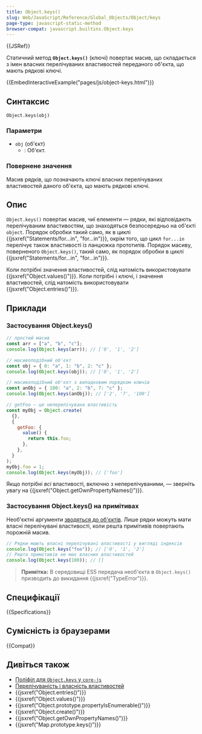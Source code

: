 ```yaml
---
title: Object.keys()
slug: Web/JavaScript/Reference/Global_Objects/Object/keys
page-type: javascript-static-method
browser-compat: javascript.builtins.Object.keys
---
```


{{JSRef}}

Статичний метод **`Object.keys()`** (ключі) повертає масив, що складається з імен власних перелічуваних властивостей переданого об'єкта, що мають рядкові ключі.

{{EmbedInteractiveExample("pages/js/object-keys.html")}}

## Синтаксис

```js-nolint
Object.keys(obj)
```

### Параметри

- `obj` (об'єкт)
  - : Об'єкт.

### Повернене значення

Масив рядків, що позначають ключі власних перелічуваних властивостей даного об'єкта, що мають рядкові ключі.

## Опис

`Object.keys()` повертає масив, чиї елементи — рядки, які відповідають перелічуваним властивостям, що знаходяться безпосередньо на об'єкті `object`. Порядок обробки такий само, як в циклі {{jsxref("Statements/for...in", "for...in")}}, окрім того, що цикл `for...in` перелічує також властивості із ланцюжка прототипів. Порядок масиву, поверненого `Object.keys()`, такий само, як порядок обробки в циклі {{jsxref("Statements/for...in", "for...in")}}.

Коли потрібні значення властивостей, слід натомість використовувати {{jsxref("Object.values()")}}. Коли потрібні і ключі, і значення властивостей, слід натомість використовувати {{jsxref("Object.entries()")}}.

## Приклади

### Застосування Object.keys()

```js
// простий масив
const arr = ["a", "b", "c"];
console.log(Object.keys(arr)); // ['0', '1', '2']

// масивоподібний об'єкт
const obj = { 0: "a", 1: "b", 2: "c" };
console.log(Object.keys(obj)); // ['0', '1', '2']

// масивоподібний об'єкт з випадковим порядком ключів
const anObj = { 100: "a", 2: "b", 7: "c" };
console.log(Object.keys(anObj)); // ['2', '7', '100']

// getFoo — це неперелічувана властивість
const myObj = Object.create(
  {},
  {
    getFoo: {
      value() {
        return this.foo;
      },
    },
  }
);
myObj.foo = 1;
console.log(Object.keys(myObj)); // ['foo']
```

Якщо потрібні _всі_ властивості, включно з неперелічуваними, — зверніть увагу на {{jsxref("Object.getOwnPropertyNames()")}}.

### Застосування Object.keys() на примітивах

Необ'єктні аргументи [зводяться до об'єктів](/uk/docs/Web/JavaScript/Reference/Global_Objects/Object#zvedennia-do-obiekta). Лише рядки можуть мати власні перелічувані властивості, коли решта примітивів повертають порожній масив.

```js
// Рядки мають власні перелічувані властивості у вигляді індексів
console.log(Object.keys("foo")); // ['0', '1', '2']
// Решта примітивів не має власних властивостей
console.log(Object.keys(100)); // []
```

> **Примітка:** В середовищі ES5 передача необ'єкта в `Object.keys()` призводить до викидання {{jsxref("TypeError")}}.

## Специфікації

{{Specifications}}

## Сумісність із браузерами

{{Compat}}

## Дивіться також

- [Поліфіл для `Object.keys` у `core-js`](https://github.com/zloirock/core-js#ecmascript-object)
- [Перелічуваність і власність властивостей](/uk/docs/Web/JavaScript/Enumerability_and_ownership_of_properties)
- {{jsxref("Object.entries()")}}
- {{jsxref("Object.values()")}}
- {{jsxref("Object.prototype.propertyIsEnumerable()")}}
- {{jsxref("Object.create()")}}
- {{jsxref("Object.getOwnPropertyNames()")}}
- {{jsxref("Map.prototype.keys()")}}
